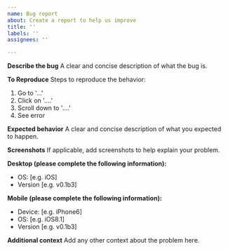 ```yaml
---
name: Bug report
about: Create a report to help us improve
title: ''
labels: ''
assignees: ''

---
```


**Describe the bug**
A clear and concise description of what the bug is.

**To Reproduce**
Steps to reproduce the behavior:
1. Go to '...'
2. Click on '....'
3. Scroll down to '....'
4. See error

**Expected behavior**
A clear and concise description of what you expected to happen.

**Screenshots**
If applicable, add screenshots to help explain your problem.

**Desktop (please complete the following information):**
 - OS: [e.g. iOS]
 - Version [e.g. v0.1b3]

**Mobile (please complete the following information):**
 - Device: [e.g. iPhone6]
 - OS: [e.g. iOS8.1]
 - Version [e.g. v0.1b3]

**Additional context**
Add any other context about the problem here.
